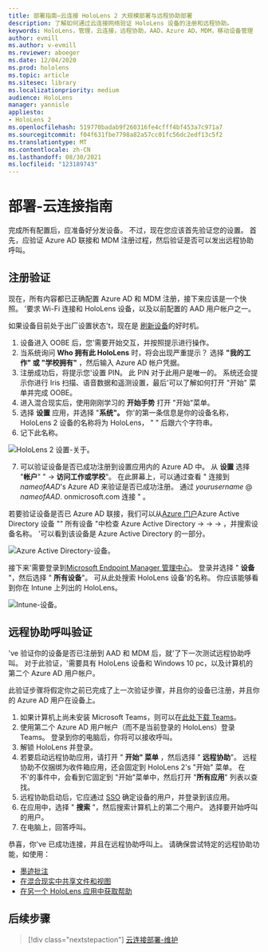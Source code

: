 ```yaml
---
title: 部署指南–云连接 HoloLens 2 大规模部署与远程协助部署
description: 了解如何通过云连接网络验证 HoloLens 设备的注册和远程协助。
keywords: HoloLens，管理，云连接，远程协助，AAD，Azure AD，MDM，移动设备管理
author: evmill
ms.author: v-evmill
ms.reviewer: aboeger
ms.date: 12/04/2020
ms.prod: hololens
ms.topic: article
ms.sitesec: library
ms.localizationpriority: medium
audience: HoloLens
manager: yannisle
appliesto:
- HoloLens 2
ms.openlocfilehash: 519770badab9f260316fe4cfff4bf453a7c971a7
ms.sourcegitcommit: f04f631fbe7798a82a57cc01fc56dc2edf13c5f2
ms.translationtype: MT
ms.contentlocale: zh-CN
ms.lasthandoff: 08/30/2021
ms.locfileid: "123189743"
---
```

# <a name="deploy---cloud-connected-guide"></a>部署-云连接指南

完成所有配置后，应准备好分发设备。 不过，现在您应该首先验证您的设置。 首先，应验证 Azure AD 联接和 MDM 注册过程，然后验证是否可以发出远程协助呼叫。

## <a name="enrollment-validation"></a>注册验证

现在，所有内容都已正确配置 Azure AD 和 MDM 注册，接下来应该是一个快照。 &#39;要求 Wi-Fi 连接和 HoloLens 设备，以及以前配置的 AAD 用户帐户之一。

如果设备目前处于出厂设置状态&#39;t，现在是 [刷新设备](/hololens/hololens-recovery#clean-reflash-the-device)的好时机。

1. 设备进入 OOBE 后，您&#39;需要开始交互，并按照提示进行操作。 
1. 当系统询问 **Who 拥有此 HoloLens** 时，将会出现严重提示？ 选择 **"我的工作" 或 "学校拥有"** ，然后输入 Azure AD 帐户凭据。
1. 注册成功后，将提示您&#39;设置 PIN。 此 PIN 对于此用户是唯一的。 系统还会提示你进行 Iris 扫描、语音数据和遥测设置，最后&#39;可以了解如何打开 "开始" 菜单并完成 OOBE。
1. 进入混合现实后，使用刚刚学习的 **开始手势** 打开 "开始"菜单。
1. 选择 **设置** 应用，并选择 "**系统"。** 你&#39;的第一条信息是你的设备名称，HoloLens 2 设备的名称将为 HoloLens， &quot; &quot; 后跟六个字符串。
1. 记下此名称。

![HoloLens 2 设置-关于。](./images/hololens2-settings-about.jpg)

7. 可以验证设备是否已成功注册到设置应用内的 Azure AD 中。 从 **设置** 选择 "**帐户**" "  ->  **访问工作或学校**"。 在此屏幕上，可以通过查看 &quot; 连接到 _nameofAAD_&#39;s Azure AD 来验证是否已成功注册。 通过 _yourusername_ @ _nameofAAD_. onmicrosoft.com 连接 &quot; 。


若要验证设备是否已 Azure AD 联接，我们可以从[Azure 门户](https://portal.azure.com/#home)Azure Active Directory 设备 "" 所有设备 "中检查 Azure Active Directory  ->    ->    ->  ，并搜索设备名称。 &#39;可以看到该设备是 Azure Active Directory 的一部分。


![Azure Active Directory-设备。](./images/aad-enrollment.png)

接下来&#39;需要登录到[Microsoft Endpoint Manager 管理中心](https://endpoint.microsoft.com/#home)。 登录并选择 " **设备** "，然后选择 " **所有设备**"。 可从此处搜索 HoloLens 设备&#39;的名称。 你应该能够看到你在 Intune 上列出的 HoloLens。

![Intune-设备。](./images/endpoint-all-devices-enrolled.png)

## <a name="remote-assist-call-validation"></a>远程协助呼叫验证

&#39;ve 验证你的设备是否已注册到 AAD 和 MDM 后，就&#39;了下一次测试远程协助呼叫。 对于此验证，&#39;需要具有 HoloLens 设备和 Windows 10 pc，以及计算机的第二个 Azure AD 用户帐户。

此验证步骤将假定你之前已完成了上一次验证步骤，并且你的设备已注册，并且你的 Azure AD 用户在设备上。


1. 如果计算机上尚未安装 Microsoft Teams，则可以在[此处下载 Teams](https://www.microsoft.com/microsoft-365/microsoft-teams/download-app)。
2. 使用第二个 Azure AD 用户帐户（而不是当前登录的 HoloLens）登录 Teams。 登录到你的电脑后，你将可以接收呼叫。
3. 解锁 HoloLens 并登录。
4. 若要启动远程协助应用，请打开 " **开始" 菜单** ，然后选择 " **远程协助**"。 远程协助不仅捆绑为收件箱应用，还会固定到 HoloLens 2&#39;s "开始" 菜单。 在不&#39;的事件中，会看到它固定到 "开始"菜单中，然后打开 "**所有应用**" 列表以查找。
5. 远程协助启动后，它应通过 [SSO](/azure/active-directory/manage-apps/what-is-single-sign-on) 确定设备的用户，并登录到该应用。
6. 在应用中，选择 " **搜索** "，然后搜索计算机上的第二个用户。 选择要开始呼叫的用户。
7. 在电脑上，回答呼叫。

恭喜，你&#39;ve 已成功连接，并且在远程协助呼叫上。 请确保尝试特定的远程协助功能，如使用：

- [墨迹批注](/dynamics365/mixed-reality/remote-assist/add-annotations-hololens)
- [在混合现实中共享文件和视图](/dynamics365/mixed-reality/remote-assist/display-save-files)
- [在另一个 HoloLens 应用中获取帮助](/dynamics365/mixed-reality/remote-assist/get-help-hololens-app-hololens)

## <a name="next-step"></a>后续步骤

> [!div class="nextstepaction"]
> [云连接部署-维护](hololens2-cloud-connected-maintain.md)